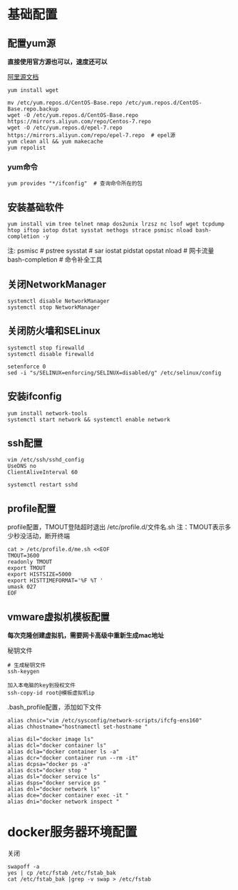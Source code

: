 # 基础配置
## 配置yum源
**直接使用官方源也可以，速度还可以**

[阿里源文档](https://developer.aliyun.com/mirror/centos?spm=a2c6h.13651102.0.0.3e221b111DMGEx)
```
yum install wget

mv /etc/yum.repos.d/CentOS-Base.repo /etc/yum.repos.d/CentOS-Base.repo.backup
wget -O /etc/yum.repos.d/CentOS-Base.repo https://mirrors.aliyun.com/repo/Centos-7.repo
wget -O /etc/yum.repos.d/epel-7.repo https://mirrors.aliyun.com/repo/epel-7.repo  # epel源
yum clean all && yum makecache
yum repolist
```

### yum命令
```
yum provides "*/ifconfig"  # 查询命令所在的包
```

## 安装基础软件
```shell
yum install vim tree telnet nmap dos2unix lrzsz nc lsof wget tcpdump htop iftop iotop dstat sysstat nethogs strace psmisc nload bash-completion -y
```
注:
psmisc # pstree
sysstat # sar iostat pidstat opstat
nload # 网卡流量
bash-completion # 命令补全工具

## 关闭NetworkManager
```shell
systemctl disable NetworkManager
systemctl stop NetworkManager
```

## 关闭防火墙和SELinux
```shell
systemctl stop firewalld
systemctl disable firewalld

setenforce 0
sed -i "s/SELINUX=enforcing/SELINUX=disabled/g" /etc/selinux/config
```

## 安装ifconfig
```shell
yum install network-tools
systemctl start network && systemctl enable network
```

## ssh配置
```shell
vim /etc/ssh/sshd_config
UseDNS no
ClientAliveInterval 60

systemctl restart sshd
```

## profile配置
profile配置，TMOUT登陆超时退出
/etc/profile.d/文件名.sh
注：TMOUT表示多少秒没活动，断开终端
```shell
cat > /etc/profile.d/me.sh <<EOF
TMOUT=3600
readonly TMOUT
export TMOUT
export HISTSIZE=5000
export HISTTIMEFORMAT='%F %T '
umask 027
EOF
```

## vmware虚拟机模板配置
**每次克隆创建虚拟机，需要网卡高级中重新生成mac地址**

秘钥文件
```
# 生成秘钥文件
ssh-keygen

加入本电脑的key到授权文件
ssh-copy-id root@模板虚拟机ip
```
.bash_profile配置，添加如下文件
```
alias chnic="vim /etc/sysconfig/network-scripts/ifcfg-ens160"
alias chhostname="hostnamectl set-hostname "

alias dil="docker image ls"
alias dcl="docker container ls"
alias dcla="docker container ls -a"
alias dcr="docker container run --rm -it"
alias dcpsa="docker ps -a"
alias dcst="docker stop "
alias dsl="docker service ls"
alias dsps="docker service ps "
alias dnl="docker network ls"
alias dce="docker container exec -it "
alias dni="docker network inspect "
```

# docker服务器环境配置
关闭
```shell
swapoff -a
yes | cp /etc/fstab /etc/fstab_bak
cat /etc/fstab_bak |grep -v swap > /etc/fstab
```
